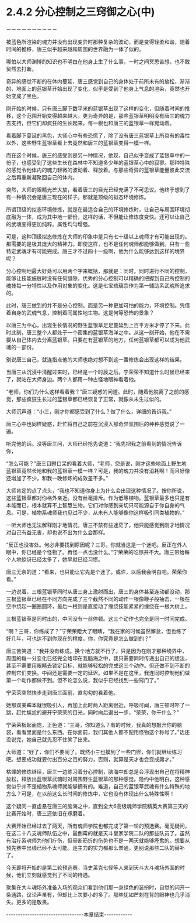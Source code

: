 # 2.4.2 分心控制之三窍御之心(中)
－－－－－－－－－－

  被蓝色所渲染的魂力并没有出现变异时那种复杂的波动，而是变得轻柔和谐，随着时间的推移，唐三似乎越来越和周围的世界融为一体了似的。

  哪怕以大师渊博的知识也不明白在他身上生了什么事，一时之间冥思苦想，也不敢贸然去打断。

  奇异的感觉不断的在体内蔓延，唐三感觉到自己的身体处于前所未有的放松，渐渐的，地面上的蓝银草开始出现了变化，似乎是受到了他身上气息的渲染，竟然也开始变成了黑色。

  刚开始的时候，只有唐三脚下数平米的蓝银草出现了这样的变化，但随着时间的推移，这个范围开始变得越来越大。更为奇异的是，那些蓝银草明明没有唐三的魂力去支持，但它们却疯狂的生长起来，每一根也和唐三的蓝银草一样晃动着。

  看着脚下蔓延的黑色，大师心中有些恐慌了，除了没有唐三蓝银草上所具有的毒性以外，这些野生蓝银草看上去竟然和唐三的蓝银草变得一模一样。

  而在这个时候，唐三的感受则是另一种情况，他现，自己似乎变成了蓝银草中的一份子，也感受到了这些生长在森林中不知道多少年的蓝银草心中的寂寥。那种特殊的感觉令他体内的魂力轻微的波动着、释放着。与那些奇异的蓝银草能量彼此交流之后再重新凝聚回自己的体内。

  突然，大师的眼睛光芒大放，看着唐三的目光已经充满了不可思议。他终于想到了有一种情况会是唐三现在的样子。那就是顶级的拟态环境修炼。

  所谓顶级的拟态环境修炼，就是在最适合自己的环境修炼时，让自己与周围环境彻底融为一体，成为其中地一部份，这样的话，不但能让修炼度变快。还可以让自己的武魂变得更加纯粹。属性均匀增强。

  可是，这种顶级拟态修炼在大师的印象中是只有七十级以上魂师才有可能出现的。那需要的是极其庞大的精神力。即使这样，也不是任何魂师都能够做到。只有一些特定武魂才有可能完成。唐三才不过四十一级啊，他为什么能够达到这样的境界呢？

  分心控制地最大好处可以用两个字来概括，那就是：同时。同时进行不同的控制，能够让技能施展时没有任何缝隙，优秀的分心控制可以精确的把握到自己所控制的魂技每一分特性以及作用对象的变化。这是七宝琉璃宗作为第一辅助系武魂所追求的。

  此时，唐三做到的并不是分心控制。而是另一种更加可怕的能力，环境控制。凭借着自身的武魂气息，控制着同属性地生物。这是何等恐怖的景象？

  以唐三为中心，出现生长情况的野生蓝银草足足蔓延到上百平方米才停了下来。此时此刻，唐三整个人都处于一个密集的蓝银草海洋之中。从这一刻开始，他在不需要从自己体内去分离蓝银草。只要在有蓝银草的地方，任何蓝银草都可以成为他武魂的一部份。

  别说唐三自己，就连指点他的大师也绝对想不到这一番修炼会出现这样的结果。

  当唐三从沉浸中清醒过来时，已经是一个时辰之后。宁荣荣不知道什么时候已经来了，就站在大师身边。两个人都用一种古怪地眼神看着他。

   “老师，你们为什么这样看着我？”唐三疑惑的问道。此时，随着他脱离了之前的感觉，那些疯狂生长过的蓝银草都已经恢复了正常，就像从未生过似的。

  大师沉声道：“小三，刚才你都感受到了什么？做了什么，详细的告诉我。”

  唐三心中也同样疑惑，赶忙将自己之前在沉浸入那奇异氛围后的种种感觉说了一遍。

  听完他的话。没等唐三问，大师已经抢先说道：“我先把我之前看到的情况告诉你，

  “怎么可能？”唐三目瞪口呆的看着大师，“老师，您是说，刚才这些地面上野生地蓝银草竟然长地和我的蓝银草一模一样？可是，我的魂力并没有消耗啊！而且好像还增加了不少，和我一晚修炼的成效差不多。”

  大师肯定的点了点头，“我也不知道你身上为什么会出现这种情况了。按你所说，这些蓝银草都对你格外亲近。没有丝毫排斥。作为低等植物。蓝银草最多也只是有本能而已，根本就算不上智慧生物。它们对你感到亲切只可能源自于你自身的气息。可是，植物系魂师我也见过不少，从未有人能够像你这样吸引同类植物的。”

  一听大师也无法解释刚才地情况，唐三不禁有些迷茫了，他只能感觉到刚才地情况对自己有益无害，却也说不出为什么会那样。

  “反正也没害处。何必非要找到原因呢？三哥。你就当这是一个迷吧。反正在外人眼中，你已经是个怪物了。再怪一点也没什么。”宁荣荣的吃惊并不大。唐三带给每个人地惊讶已经太多了，她早就已经习惯。

  唐三无奈的道：“看来，也只能让它先是个迷了。或许，以后我会明白吧。荣荣你看。”

  一边说着，三根蓝银草同时从唐三身上激射而出，唐三的身体甚至连动都没动，那三根蓝银草已经在不同方向完成了三个截然不同的动作一根像鞭子般抽击，一根在空中绕起一圈圈圆环，最后一根则是直接动了缠绕技能紧紧的缠绕在一根大树上。

  三根蓝银草是同时出的，中间没有一丝停顿。这三个动作也完全是同一时间完成。

  “啊？三哥，你练成了？”宁荣荣瞪大了眼睛，“我在家的时候虽然懈怠，但也练了好几年，可也达不到你现在的程度。你，你究竟是怎么做到的？”

  唐三苦笑道：“我并没有练成。换个地方就不行了。只是因为在刚才那种境界中，周围的每一分变化已经完全烙印在我脑海之中，我只需要同时传递出自己的想法，甚至不需要用眼睛去锁定目标，就能够轻松的完成这三个动作。但还做不到不断的控制它们变换。中间还是需要一定的延迟。如果不是在这里，我连同时控制他们做第一个动作都做不到。但不论怎么说，我似乎已经找到一些窍门了。”

  宁荣荣突然快步走到唐三面前，直勾勾的看着他。

  她那双美眸本就很吸引人，再加上此时两人距离很近，呼吸可闻，唐三顿时吓了一跳，赶忙尴尬的避开宁荣荣的目光，同时向后退出一步，“荣荣，你干什么？”

  宁荣荣板起面庞，正色道：“三哥，你知道么？有的时候，我真的想敲开你的脑袋，看看里面是什么东西。在你面前，我们其他人都不配用怪物这个称号了。”话还没说完，她自己就先忍不住笑了出来。

  大师道：“好了，你们不要闹了。既然小三也摸到了一些门径，你们就继续练习吧。想要成功就要付出百分之百的努力，否则，就算是天才也会变成庸才。”

  枯燥的修炼继续，唐三一边练习着分心控制，脑海中却总是会浮现出自己在将精神放松，释放出蓝银草武魂时对周围野生蓝银草的那种感觉。隐约中他明白，这种感觉似乎并不是植物系魂师就能够拥有的。难道，自己的蓝银草武魂有什么特殊的地方么？可是，在以前这么长时间的修炼中，它也没有体现出什么特殊性啊！

  这个疑问一直虚悬在唐三的脑海之中，直到全大6高级魂师学院精英大赛第三天的比赛开始时，唐三还依旧在琢磨着。

  大赛开始已经过去了两天，所有魂师学院也都完成了第一轮的预选赛。毫无疑问，在这二十八支魂师队伍之中，最倒霉的就是天斗皇家学院二队的那些队员了。虽然有治疗系魂师为他们疗伤，但骨断筋折的伤势也不是一两天就能够痊愈的。想要从预先赛中出线已经不太可能。连主力的实力都那么普通，更别说那些二队的替补了。

  今天即将开始的是第二轮预选赛。当史莱克七怪等人来到天斗大斗魂场外面的时候，他们立刻就感觉到了不同的待遇。

  聚集在大斗魂场外准备入场的观众们看到他们那一身绿色的装扮时，自觉的闪开一条通路，议论声虽有，但却比上次要小的多了。那些犹如芒刺在背的眼神也几乎消失。更多的是敬畏。


---------------------------------本章结束------------
